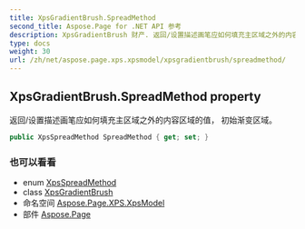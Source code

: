 ```yaml
---
title: XpsGradientBrush.SpreadMethod
second_title: Aspose.Page for .NET API 参考
description: XpsGradientBrush 财产. 返回/设置描述画笔应如何填充主区域之外的内容区域的值 初始渐变区域
type: docs
weight: 30
url: /zh/net/aspose.page.xps.xpsmodel/xpsgradientbrush/spreadmethod/
---
```

## XpsGradientBrush.SpreadMethod property

返回/设置描述画笔应如何填充主区域之外的内容区域的值， 初始渐变区域。

```csharp
public XpsSpreadMethod SpreadMethod { get; set; }
```

### 也可以看看

* enum [XpsSpreadMethod](../../xpsspreadmethod/)
* class [XpsGradientBrush](../)
* 命名空间 [Aspose.Page.XPS.XpsModel](../../xpsgradientbrush/)
* 部件 [Aspose.Page](../../../)


